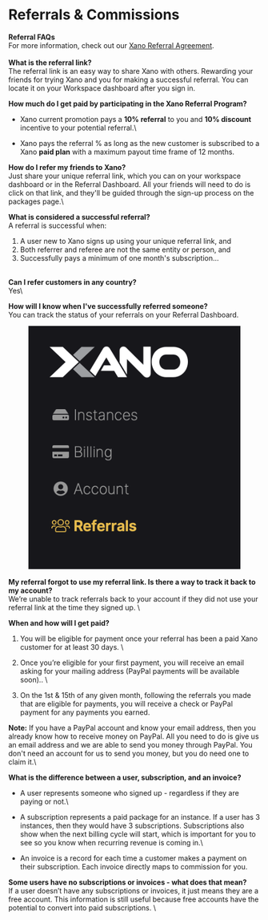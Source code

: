 # Referrals & Commissions

**Referral FAQs**\
For more information, check out our [Xano Referral Agreement](https://legal.xano.com).\
\
**What is the referral link?**\
The referral link is an easy way to share Xano with others. Rewarding your friends for trying Xano and you for making a successful referral. You can locate it on your Workspace dashboard after you sign in.

**How much do I get paid by participating in the Xano Referral Program?**

* Xano current promotion pays a **10% referral** to you and **10% discount** incentive to your potential referral.\

* Xano pays the referral % as long as the new customer is subscribed to a Xano **paid plan** with a maximum payout time frame of 12 months.&#x20;

**How do I refer my friends to Xano?**\
Just share your unique referral link, which you can on your workspace dashboard or in the Referral Dashboard. All your friends will need to do is click on that link, and they'll be guided through the sign-up process on the packages page.\


**What is considered a successful referral?**\
A referral is successful when:

1. A user new to Xano signs up using your unique referral link, and
2. Both referrer and referee are not the same entity or person, and
3. Successfully pays a minimum of one month's subscription...

\
**Can I refer customers in any country?** \
Yes\


**How will I know when I've successfully referred someone?**\
You can track the status of your referrals on your Referral Dashboard.

<figure><img src="../.gitbook/assets/image (83).png" alt=""><figcaption></figcaption></figure>

**My referral forgot to use my referral link. Is there a way to track it back to my account?** \
We’re unable to track referrals back to your account if they did not use your referral link at the time they signed up. \


**When and how will I get paid?**&#x20;

1. You will be eligible for payment once your referral has been a paid Xano customer for at least 30 days. \

2. Once you’re eligible for your first payment, you will receive an email asking for your mailing address (PayPal payments will be available soon).. \

3. On the 1st & 15th of any given month, following the referrals you made that are eligible for payments, you will receive a check or PayPal payment for any payments you earned.&#x20;

**Note:** If you have a PayPal account and know your email address, then you already know how to receive money on PayPal. All you need to do is give us an email address and we are able to send you money through PayPal. You don't need an account for us to send you money, but you do need one to claim it.\


**What is the difference between a user, subscription, and an invoice?**

* A user represents someone who signed up - regardless if they are paying or not.\

* A subscription represents a paid package for an instance. If a user has 3 instances, then they would have 3 subscriptions. Subscriptions also show when the next billing cycle will start, which is important for you to see so you know when recurring revenue is coming in.\

* An invoice is a record for each time a customer makes a payment on their subscription. Each invoice directly maps to commission for you.

**Some users have no subscriptions or invoices - what does that mean?**\
If a user doesn’t have any subscriptions or invoices, it just means they are a free account. This information is still useful because free accounts have the potential to convert into paid subscriptions. \
